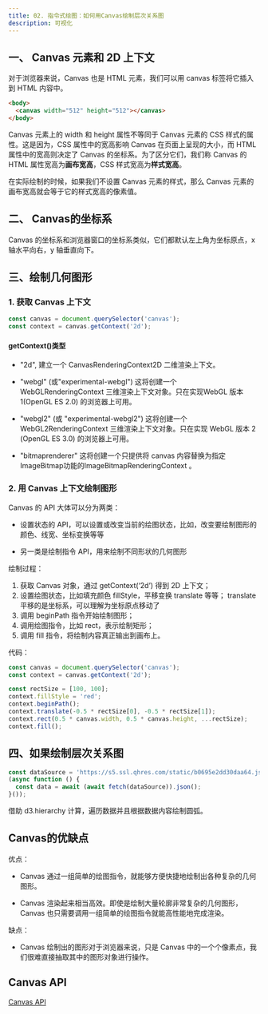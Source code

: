 ```yaml
---
title: 02. 指令式绘图：如何用Canvas绘制层次关系图
description: 可视化
---
```


## 一、 Canvas 元素和 2D 上下文

对于浏览器来说，Canvas 也是 HTML 元素，我们可以用 canvas 标签将它插入到 HTML 内容中。

```html
<body>
  <canvas width="512" height="512"></canvas>
</body>
```

Canvas 元素上的 width 和 height 属性不等同于 Canvas 元素的 CSS 样式的属性。这是因为，CSS 属性中的宽高影响 Canvas 在页面上呈现的大小，而 HTML 属性中的宽高则决定了 Canvas 的坐标系。为了区分它们，我们称 Canvas 的 HTML 属性宽高为**画布宽高**，CSS 样式宽高为**样式宽高**。

在实际绘制的时候，如果我们不设置 Canvas 元素的样式，那么 Canvas 元素的画布宽高就会等于它的样式宽高的像素值。

## 二、 Canvas的坐标系

Canvas 的坐标系和浏览器窗口的坐标系类似，它们都默认左上角为坐标原点，x 轴水平向右，y 轴垂直向下。

## 三、绘制几何图形

### 1. 获取 Canvas 上下文

```js
const canvas = document.querySelector('canvas');
const context = canvas.getContext('2d');
```

#### getContext()类型

* "2d", 建立一个 CanvasRenderingContext2D 二维渲染上下文。

* "webgl" (或"experimental-webgl") 这将创建一个 WebGLRenderingContext 三维渲染上下文对象。只在实现WebGL 版本 1(OpenGL ES 2.0) 的浏览器上可用。

* "webgl2" (或 "experimental-webgl2") 这将创建一个 WebGL2RenderingContext 三维渲染上下文对象。只在实现 WebGL 版本 2 (OpenGL ES 3.0) 的浏览器上可用。

* "bitmaprenderer" 这将创建一个只提供将 canvas 内容替换为指定ImageBitmap功能的ImageBitmapRenderingContext 。

### 2. 用 Canvas 上下文绘制图形

Canvas 的 API 大体可以分为两类：

* 设置状态的 API，可以设置或改变当前的绘图状态，比如，改变要绘制图形的颜色、线宽、坐标变换等等

* 另一类是绘制指令 API，用来绘制不同形状的几何图形

绘制过程：

1. 获取 Canvas 对象，通过 getContext(‘2d’) 得到 2D 上下文；
2. 设置绘图状态，比如填充颜色 fillStyle，平移变换 translate 等等；
  translate平移的是坐标系，可以理解为坐标原点移动了
3. 调用 beginPath 指令开始绘制图形；
4. 调用绘图指令，比如 rect，表示绘制矩形；
5. 调用 fill 指令，将绘制内容真正输出到画布上。

代码：

```js
const canvas = document.querySelector('canvas');
const context = canvas.getContext('2d');

const rectSize = [100, 100];
context.fillStyle = 'red';
context.beginPath();
context.translate(-0.5 * rectSize[0], -0.5 * rectSize[1]);
context.rect(0.5 * canvas.width, 0.5 * canvas.height, ...rectSize);
context.fill();
```

## 四、如果绘制层次关系图

```js
const dataSource = 'https://s5.ssl.qhres.com/static/b0695e2dd30daa64.json';
(async function () {
  const data = await (await fetch(dataSource)).json();
}());
```

借助 d3.hierarchy 计算，遍历数据并且根据数据内容绘制圆弧。

## Canvas的优缺点

优点：

* Canvas 通过一组简单的绘图指令，就能够方便快捷地绘制出各种复杂的几何图形。

* Canvas 渲染起来相当高效。即使是绘制大量轮廓非常复杂的几何图形，Canvas 也只需要调用一组简单的绘图指令就能高性能地完成渲染。

缺点：

* Canvas 绘制出的图形对于浏览器来说，只是 Canvas 中的一个个像素点，我们很难直接抽取其中的图形对象进行操作。

## Canvas API

[Canvas API](https://developer.mozilla.org/zh-CN/docs/Web/API/CanvasRenderingContext2D)
